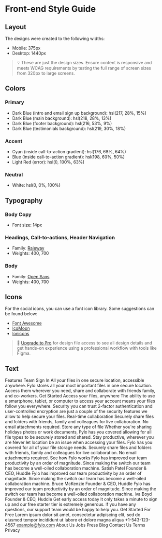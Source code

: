 # Front-end Style Guide

## Layout

The designs were created to the following widths:

- Mobile: 375px
- Desktop: 1440px

> 💡 These are just the design sizes. Ensure content is responsive and meets WCAG requirements by testing the full range of screen sizes from 320px to large screens.

## Colors

### Primary

- Dark Blue (intro and email sign up background): hsl(217, 28%, 15%)
- Dark Blue (main background): hsl(218, 28%, 13%)
- Dark Blue (footer background): hsl(216, 53%, 9%)
- Dark Blue (testimonials background): hsl(219, 30%, 18%)

### Accent

- Cyan (inside call-to-action gradient): hsl(176, 68%, 64%)
- Blue (inside call-to-action gradient): hsl(198, 60%, 50%)
- Light Red (error): hsl(0, 100%, 63%)

### Neutral

- White: hsl(0, 0%, 100%)

## Typography

### Body Copy

- Font size: 14px

### Headings, Call-to-actions, Header Navigation

- Family: [Raleway](https://fonts.google.com/specimen/Raleway)
- Weights: 400, 700

### Body

- Family: [Open Sans](https://fonts.google.com/specimen/Open+Sans)
- Weights: 400, 700

## Icons

For the social icons, you can use a font icon library. Some suggestions can be found below:

- [Font Awesome](https://fontawesome.com/)
- [IcoMoon](https://icomoon.io/)
- [Ionicons](https://ionicons.com/)

> 💎 [Upgrade to Pro](https://www.frontendmentor.io/pro?ref=style-guide) for design file access to see all design details and get hands-on experience using a professional workflow with tools like Figma.

## Text

Features Team Sign In All your files in one secure location, accessible
anywhere. Fylo stores all your most important files in one secure location.
Access them wherever you need, share and collaborate with friends family,
and co-workers. Get Started Access your files, anywhere The ability to use a
smartphone, tablet, or computer to access your account means your files
follow you everywhere. Security you can trust 2-factor authentication and
user-controlled encryption are just a couple of the security features we
allow to help secure your files. Real-time collaboration Securely share
files and folders with friends, family and colleagues for live
collaboration. No email attachments required. Store any type of file Whether
you're sharing holidays photos or work documents, Fylo has you covered
allowing for all file types to be securely stored and shared. Stay
productive, wherever you are Never let location be an issue when accessing
your files. Fylo has you covered for all of your file storage needs.
Securely share files and folders with friends, family and colleagues for
live collaboration. No email attachments required. See how Fylo works Fylo
has improved our team productivity by an order of magnitude. Since making
the switch our team has become a well-oiled collaboration machine. Satish
Patel Founder & CEO, Huddle Fylo has improved our team productivity by an
order of magnitude. Since making the switch our team has become a well-oiled
collaboration machine. Bruce McKenzie Founder & CEO, Huddle Fylo has
improved our team productivity by an order of magnitude. Since making the
switch our team has become a well-oiled collaboration machine. Iva Boyd
Founder & CEO, Huddle Get early access today It only takes a minute to sign
up and our free starter tier is extremely generous. If you have any
questions, our support team would be happy to help you. Get Started For Free
Lorem ipsum dolor sit amet, consectetur adipiscing elit, sed do eiusmod
tempor incididunt ut labore et dolore magna aliqua +1-543-123-4567
example@fylo.com About Us Jobs Press Blog Contact Us Terms Privacy
